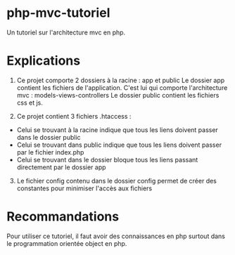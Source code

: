 # php-mvc-tutoriel
Un tutoriel sur l'architecture mvc en php.
# Explications

1. Ce projet comporte 2 dossiers à la racine : app et public
Le dossier app contient les fichiers de l'application. C'est lui qui comporte l'architecture mvc : models-views-controllers
Le dossier public contient les fichiers css et js.

2. Ce projet contient 3 fichiers .htaccess :
- Celui se trouvant à la racine indique que tous les liens doivent passer dans le dossier public
- Celui se trouvant dans public indique que tous les liens doivent passer par le fichier index.php
- Celui se trouvant dans le dossier bloque tous les liens passant directement par le dossier app

3. Le fichier config contenu dans le dossier config permet de créer des constantes pour minimiser l'accès aux fichiers
# Recommandations

Pour utiliser ce tutoriel, il faut avoir des connaissances en php surtout dans le programmation orientée object en php.
